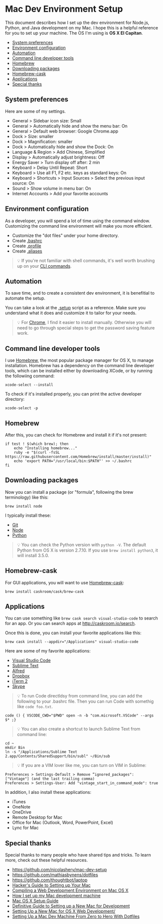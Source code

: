 # Mac Dev Environment Setup
This document describes how I set up the dev environment for Node.js, Python, and Java development on my Mac. I hope this is a helpful reference for you to set up your machine. The OS I'm using is **OS X El Capitan**.

- [System preferences](#system-preferences)
- [Environment configuration](#environment-configuration)
- [Automation](#automation)
- [Command line developer tools](#command-line-developer-tools)
- [Homebrew](#homebrew)
- [Downloading packages](#downloading-packages)
- [Homebrew-cask](#homebrew-cask)
- [Applications](#applications)
- [Special thanks](#special-thanks)

## System preferences
Here are some of my settings.
* General > Sidebar icon size: Small
* General > Automatically hide and show the menu bar: On
* General > Default web browser: Google Chrome.app
* Dock > Size: smaller
* Dock > Magnification: smaller
* Dock > Automatically hide and show the Dock: On
* Language & Region > Add Chinese, Simplified
* Display > Automatically adjust brightness: Off
* Energy Saver > Turn display off after: 2 min
* Keyboard > Delay Until Repeat: Short
* Keyboard > Use all F1, F2 etc. keys as standard keys: On
* Keyboard > Shortcuts > Input Sources > Select the previous input source: On
* Sound > Show volume in menu bar: On
* Internet Accounts > Add your favorite accounts 

## Environment configuration
As a developer, you will spend a lot of time using the command window. Customizing the command line environment will make you more efficient. 

* Customize the "dot files" under your home directory.
 * Create [.bashrc](https://github.com/jasonyueyang/mac-dev-setup/blob/master/.bashrc) 
 * Create [.profile](https://github.com/jasonyueyang/mac-dev-setup/blob/master/.profile)
 * Create [.aliases](https://github.com/jasonyueyang/mac-dev-setup/blob/master/.aliases)

> :bulb: If you're not familiar with shell commands, it's well worth brushing up on your [CLI commands](http://lifehacker.com/5633909/who-needs-a-mouse-learn-to-use-the-command-line-for-almost-anything ).

## Automation
To save time, and to create a consistent dev environment, it is benefitial to automate the setup. 

You can take a look at the [.setup](https://github.com/jasonyueyang/mac-dev-setup/blob/master/.setup) script as a reference. Make sure you understand what it does and customize it to tailor for your needs.

> :bulb: For [Chrome](https://www.google.com/chrome/browser/desktop/index.html), I find it easier to install manually. Otherwise you will need to go through special steps to get the password saving feature work.

## Command line developer tools

I use [Homebrew](http://brew.sh/), the most popular package manager for OS X, to manage installation. Homebrew has a dependency on the command line developer tools, which can be installed either by downloading XCode, or by running the followiing command:
```
xcode-select --install
```

To check if it's installed properly, you can print the active developer directory:
```
xcode-select -p
```

## Homebrew

After this, you can check for Homebrew and install it if it's not present:
```
if test ! $(which brew); then 
	echo "Installing homebrew..." 
	ruby -e "$(curl -fsSL https://raw.githubusercontent.com/Homebrew/install/master/install)" 
	echo 'export PATH="/usr/local/bin:$PATH"' >> ~/.bashrc
fi 
```

## Downloading packages
Now you can install a package (or "formula", following the brew terminology) like this:
```
brew install node
```

I typically install these:
* [Git](https://git-scm.com)
* [Node](https://nodejs.org/)
* [Python](https://www.python.org/)

> :bulb: You can check the Python version with `python -V`. The default Python from OS X is version 2.7.10. If you use `brew install python3`, it will install 3.5.0.

## Homebrew-cask
For GUI applications, you will want to use [Homebrew-cask](http://caskroom.io):
```
brew install caskroom/cask/brew-cask
```

## Applications
You can use something like `brew cask search visual-studio-code` to search for an app. Or you can search apps at http://caskroom.io/search.

Once this is done, you can install your favorite applications like this:
```
brew cask install --appdir="/Applications" visual-studio-code
```

Here are some of my favorite applications:
  * [Visual Studio Code](https://code.visualstudio.com)
  * [Sublime Text](http://www.sublimetext.com)
  * [Alfred](https://www.alfredapp.com)
  * [Dropbox](https://www.dropbox.com)
  * [iTerm 2](https://www.iterm2.com)
  * [Skype](http://www.skype.com)

> :bulb: To run Code directldsy from command line, you can add the following to your .bashrc file. Then you can run Code with somethig like `code foo.txt`.
```
code () { VSCODE_CWD="$PWD" open -n -b "com.microsoft.VSCode" --args $* ;}
```

> :bulb: You can also create a shortcut to launch Sublime Text from command line:
```
cd ~
mkdir Bin
ln -s "/Applications/Sublime Text 2.app/Contents/SharedSupport/bin/subl" ~/Bin/sub
```

> :bulb: If you are a VIM lover like me, you can turn on VIM in Sublime:
```
Preferences > Settings-Default > Remove ”ignored_packages": ["Vintage"] (and the last trailing comma)
Preferences > Settings-User: Add "vintage_start_in_command_mode": true
```

In addition, I also install these applications:
- iTunes
- OneNote
- OneDrive
- Remote Desktop for Mac
- Office for Mac (Outlook, Word, PowerPoint, Excel)
- Lync for Mac

## Special thanks

Special thanks to many people who have shared tips and tricks. To learn more, check out these helpful resources.
* https://github.com/nicolashery/mac-dev-setup
* https://github.com/mathiasbynens/dotfiles
* https://github.com/thoughtbot/laptop
* [Hacker's Guide to Setting up Your Mac](http://lapwinglabs.com/blog/hacker-guide-to-setting-up-your-mac)
* [Compiling a Web Development Environment on Mac OS X](http://mac-dev-env.patrickbougie.com/)
* [How I set up my Mac development machine](http://www.sitepoint.com/set-mac-development-machine/)
* [Mac OS X Setup Guide](http://sourabhbajaj.com/mac-setup/index.html)
* [Definitive Guide to Setting up a New Mac for Development](http://alexw.me/2013/10/definitive-guid-to-development-mac-setup/)
* [Setting Up a New Mac for OS X Web Development/](http://marcgrabanski.com/setting-up-mac-osx-web-development/)
* [Setting Up a Mac Dev Machine From Zero to Hero With Dotfiles](http://code.tutsplus.com/tutorials/setting-up-a-mac-dev-machine-from-zero-to-hero-with-dotfiles--net-35449)
